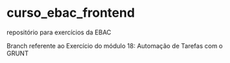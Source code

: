 # curso_ebac_frontend
repositório para exercícios da EBAC

Branch referente ao Exercício do módulo 18: Automação de Tarefas com o GRUNT
